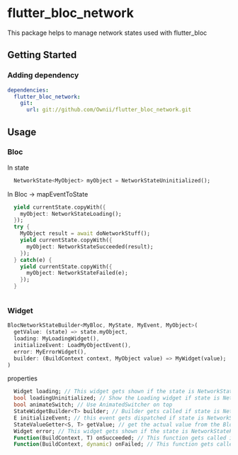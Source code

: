 # flutter_bloc_network

This package helps to manage network states used with flutter_bloc

## Getting Started


### Adding dependency
```yml
dependencies:
  flutter_bloc_network:
    git:
      url: git://github.com/Ownii/flutter_bloc_network.git
```
      
## Usage

### Bloc

In state
```dart
  NetworkState<MyObject> myObject = NetworkStateUninitialized();
```

In Bloc -> mapEventToState
```dart
  yield currentState.copyWith({
    myObject: NetworkStateLoading();
  });
  try {
    MyObject result = await doNetworkStuff();
    yield currentState.copyWith({
      myObject: NetworkStateSucceeded(result);
    });
  } catch(e) {
    yield currentState.copyWith({
      myObject: NetworkStateFailed(e);
    });
  }
```

```dart

```

### Widget      

```dart
BlocNetworkStateBuilder<MyBloc, MyState, MyEvent, MyObject>(
  getValue: (state) => state.myObject,
  loading: MyLoadingWidget(),
  initializeEvent: LoadMyObjectEvent(),
  error: MyErrorWidget(),
  builder: (BuildContext context, MyObject value) => MyWidget(value);
)
```

properties
```dart
  Widget loading; // This widget gets shown if the state is NetworkStateLoading
  bool loadingUninitialized; // Show the Loading widget if state is NetworkStateUninitialized
  bool animateSwitch; // Use AnimatedSwitcher on top
  StateWidgetBuilder<T> builder; // Builder gets called if state is NetworkStateSucceded
  E initializeEvent; // this event gets dispatched if state is NetworkStateUninitialized
  StateValueGetter<S, T> getValue; // get the actual value from the BlocState
  Widget error; // This widget gets shown if the state is NetworkStateFailed
  Function(BuildContext, T) onSucceeded; // This function gets called if the state changed to NetworkStateSucceeded
  Function(BuildContext, dynamic) onFailed; // This function gets called if the state changed to NetworkStateFailed
```